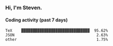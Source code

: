 ### Hi, I'm Steven.

#### Coding activity (past 7 days)
```
TeX    ▓▓▓▓▓▓▓▓▓▓▓▓▓▓▓▓▓▓▓▓▓▓▓▓▓▓▓▓▓▓  95.62%
JSON                                    2.63%
other                                   1.75%
```
